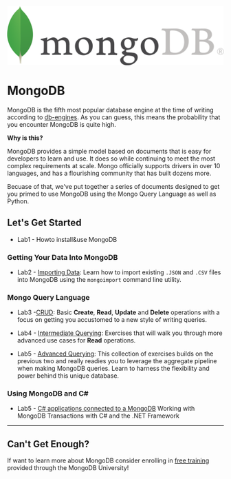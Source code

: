 ![image](https://github.com/KPKanimator/MongoDb-repo/blob/main/src/mongo-logo.png)

# MongoDB
MongoDB is the fifth most popular database engine at the time of writing according to [db-engines](https://db-engines.com/en/ranking_trend).  As you can guess, this means the probability that you encounter MongoDB is quite high.

**Why is this?**

MongoDB provides a simple model based on documents that is easy for developers to learn and use.  It does so while continuing to meet the most complex requirements at scale.  Mongo officially supports drivers in over 10 languages, and has a flourishing community that has built dozens more.

Becuase of that, we've put together a series of documents designed to get you primed to use MongoDB using the Mongo Query Language as well as Python.


## Let's Get Started

- Lab1 - Howto install&use MongoDB

### Getting Your Data Into MongoDB

- Lab2 - [Importing Data](exercises/00_importing-data-into-mongo.md):  Learn how to import existing `.JSON` and `.CSV` files into MongoDB using the `mongoimport` command line utility.

### Mongo Query Language

- Lab3 -[CRUD](exercises/01_basic-mongo-queries.md):  Basic **Create**, **Read**, **Update** and **Delete** operations with a focus on getting you accustomed to a new style of writing queries.

- Lab4 - [Intermediate Querying](exercises/02_intermediate-mongo-queries.md):  Exercises that will walk you through more advanced use cases for **Read** operations.

- Lab5 - [Advanced Querying](exercises/03_advanced-mongo-queries.md):  This collection of exercises builds on the previous two and really readies you to leverage the aggregate pipeline when making MongoDB queries.  Learn to harness the flexibility and power behind this unique database.


### Using MongoDB and C#

- Lab5 - [C# applications connected to a MongoDB](exercises/04_csharp-applications.md) Working with MongoDB Transactions with C# and the .NET Framework

---

## Can't Get Enough?
If want to learn more about MongoDB consider enrolling in [free training](https://university.mongodb.com/) provided through the MongoDB University!

